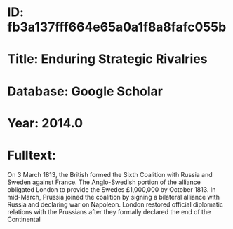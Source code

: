 # ID: fb3a137fff664e65a0a1f8a8fafc055b
# Title: Enduring Strategic Rivalries
# Database: Google Scholar
# Year: 2014.0
# Fulltext:
On 3 March 1813, the British formed the Sixth Coalition with Russia and Sweden against France.
The Anglo-Swedish portion of the alliance obligated London to provide the Swedes £1,000,000 by October 1813.
In mid-March, Prussia joined the coalition by signing a bilateral alliance with Russia and declaring war on Napoleon.
London restored official diplomatic relations with the Prussians after they formally declared the end of the Continental
